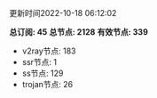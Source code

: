 更新时间2022-10-18 06:12:02

**总订阅: 45**
**总节点: 2128**
**有效节点: 339**
- v2ray节点: 183
- ssr节点: 1
- ss节点: 129
- trojan节点: 26
